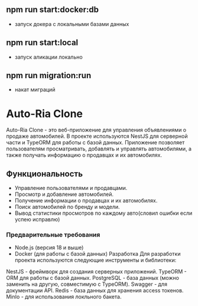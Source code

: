  npm run start:docker:db 
- 
- запуск докера с локальными базами данных

npm run start:local 
-
- запуск аликации локально

npm run migration:run 
-
- накат миграций
# Auto-Ria Clone

Auto-Ria Clone - это веб-приложение для управления объявлениями о продаже автомобилей. В проекте используются NestJS для серверной части и TypeORM для работы с базой данных. Приложение позволяет пользователям просматривать, добавлять и управлять автомобилями, а также получать информацию о продавцах и их автомобилях.

## Функциональность

- Управление пользователями и продавцами.
- Просмотр и добавление автомобилей.
- Получение информации о продавцах и их автомобилях.
- Поиск автомобилей по бренду и модели.
- Вывод статистики просмотров по каждому авто(словил ошибки если успею исправлю)

### Предварительные требования

- Node.js (версия 18 и выше)
- Docker (для работы с базой данных)
  Разработка
  Для разработки проекта используются следующие инструменты и библиотеки:

NestJS - фреймворк для создания серверных приложений.
TypeORM - ORM для работы с базой данных.
PostgreSQL - база данных (можно заменить на другую, совместимую с TypeORM).
Swagger - для документации API.
Redis - база данных для хранения access токенов.
MinIo - для использования локльного бакета.
